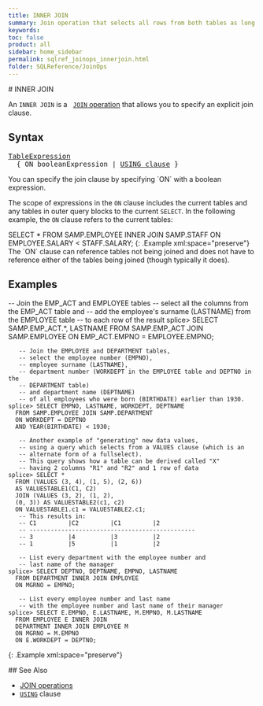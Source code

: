 ```yaml
---
title: INNER JOIN
summary: Join operation that selects all rows from both tables as long as there is a match between the columns in both tables.
keywords:
toc: false
product: all
sidebar: home_sidebar
permalink: sqlref_joinops_innerjoin.html
folder: SQLReference/JoinOps
---
```

<section>
<div class="TopicContent" data-swiftype-index="true" markdown="1">
# INNER JOIN

An `INNER JOIN` is a &nbsp; [`JOIN` operation](sqlref_joinops_about.html) that
allows you to specify an explicit join clause.

## Syntax

<div class="fcnWrapperWide"><pre class="FcnSyntax">
<a href="sqlref_expressions_table.html">TableExpression</a>
  { ON booleanExpression | <a href="sqlref_clauses_using.html">USING clause</a> }</pre>

</div>
You can specify the join clause by specifying `ON` with a boolean
expression.

The scope of expressions in the `ON` clause includes the current tables
and any tables in outer query blocks to the current `SELECT`. In the
following example, the `ON` clause refers to the current tables:

<div class="preWrapper" markdown="1">
    SELECT *
      FROM SAMP.EMPLOYEE INNER JOIN SAMP.STAFF
      ON EMPLOYEE.SALARY < STAFF.SALARY;
{: .Example xml:space="preserve"}

</div>
The `ON` clause can reference tables not being joined and does not have
to reference either of the tables being joined (though typically it
does).

## Examples

<div class="preWrapperWide" markdown="1">
       -- Join the EMP_ACT and EMPLOYEE tables
       -- select all the columns from the EMP_ACT table and
       -- add the employee's surname (LASTNAME) from the EMPLOYEE table
       -- to each row of the result
    splice> SELECT SAMP.EMP_ACT.*, LASTNAME
      FROM SAMP.EMP_ACT JOIN SAMP.EMPLOYEE
      ON EMP_ACT.EMPNO = EMPLOYEE.EMPNO;

       -- Join the EMPLOYEE and DEPARTMENT tables,
       -- select the employee number (EMPNO),
       -- employee surname (LASTNAME),
       -- department number (WORKDEPT in the EMPLOYEE table and DEPTNO in the
       -- DEPARTMENT table)
       -- and department name (DEPTNAME)
       -- of all employees who were born (BIRTHDATE) earlier than 1930.
    splice> SELECT EMPNO, LASTNAME, WORKDEPT, DEPTNAME
      FROM SAMP.EMPLOYEE JOIN SAMP.DEPARTMENT
      ON WORKDEPT = DEPTNO
      AND YEAR(BIRTHDATE) < 1930;

       -- Another example of "generating" new data values,
       -- using a query which selects from a VALUES clause (which is an
       -- alternate form of a fullselect).
       -- This query shows how a table can be derived called "X"
       -- having 2 columns "R1" and "R2" and 1 row of data
    splice> SELECT *
      FROM (VALUES (3, 4), (1, 5), (2, 6))
      AS VALUESTABLE1(C1, C2)
      JOIN (VALUES (3, 2), (1, 2),
      (0, 3)) AS VALUESTABLE2(c1, c2)
      ON VALUESTABLE1.c1 = VALUESTABLE2.c1;
       -- This results in:
       -- C1         |C2         |C1         |2
       -- -----------------------------------------------
       -- 3          |4          |3          |2
       -- 1          |5          |1          |2

       -- List every department with the employee number and
       -- last name of the manager
    splice> SELECT DEPTNO, DEPTNAME, EMPNO, LASTNAME
      FROM DEPARTMENT INNER JOIN EMPLOYEE
      ON MGRNO = EMPNO;

       -- List every employee number and last name
       -- with the employee number and last name of their manager
    splice> SELECT E.EMPNO, E.LASTNAME, M.EMPNO, M.LASTNAME
      FROM EMPLOYEE E INNER JOIN
      DEPARTMENT INNER JOIN EMPLOYEE M
      ON MGRNO = M.EMPNO
      ON E.WORKDEPT = DEPTNO;
{: .Example xml:space="preserve"}

</div>
## See Also

* [JOIN operations](sqlref_joinops_intro.html)
* [`USING`](sqlref_clauses_using.html) clause

</div>
</section>
